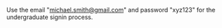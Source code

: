 Use the email "michael.smith@gmail.com" and password "xyz123" for the undergraduate signin process.

